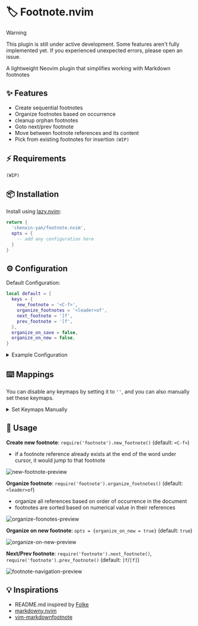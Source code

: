 # 🏷️ Footnote.nvim

> [!WARNING]
> This plugin is still under active development. Some features aren't fully implemented yet. If you experienced unexpected errors, please open an issue.

A lightweight Neovim plugin that simplifies working with Markdown footnotes

## ✨ Features

- Create sequential footnotes
- Organize footnotes based on occurrence
- cleanup orphan footnotes
- Goto next/prev footnote
- Move between footnote references and its content
- Pick from existing footnotes for insertion `(WIP)`

## ⚡️ Requirements

`(WIP)`

## 📦 Installation

Install using [lazy.nvim](https://github.com/folke/lazy.nvim):

```lua
return {
  'chenxin-yan/footnote.nvim',
  opts = {
    -- add any configuration here
  }
}
```

## ⚙️ Configuration

Default Configuration:

```lua
local default = {
  keys = {
    new_footnote = '<C-f>',
    organize_footnotes = '<leader>of',
    next_footnote = ']f',
    prev_footnote = '[f',
  },
  organize_on_save = false,
  organize_on_new = false,
}
```

<details><summary>Example Configuration</summary>

```lua
  return {
    'chenxin-yan/footnote.nvim',
    event = "VeryLazy"
    opts = {
      keys = {
        new_footnote = '<C-f>',
        organize_footnotes = '',
        next_footnote = ']f',
        prev_footnote = '[f',
      },
      organize_on_new = true,
    }
  }
```

</details>

## ⌨️ Mappings

You can disable any keymaps by setting it to `''`, and you can also manually set these keymaps.

<details><summary>Set Keymaps Manually</summary>

```lua
require('footnote').setup {
  keys = {
    new_footnote = '',
    organize_footnotes = '',
    next_footnote = '',
    prev_footnote = '',
  },
}
vim.keymap.set(
  { 'i', 'n' },
  opts.keys.new_footnote,
  "<cmd>lua require('footnote').new_footnote()<cr>",
  { buffer = 0, silent = true, desc = 'Create markdown footnote' }
)
vim.keymap.set(
  { 'n' },
  opts.keys.organize_footnotes,
  "<cmd>lua require('footnote').organize_footnotes()<cr>",
  { buffer = 0, silent = true, desc = 'Organize footnote' }
)
vim.keymap.set(
  { 'n' },
  opts.keys.next_footnote,
  "<cmd>lua require('footnote').next_footnote()<cr>",
  { buffer = 0, silent = true, desc = 'Next footnote' }
)
vim.keymap.set(
  { 'n' },
  opts.keys.prev_footnote,
  "<cmd>lua require('footnote').prev_footnote()<cr>",
  { buffer = 0, silent = true, desc = 'Previous footnote' }
)
```

</details>

## 🚀 Usage

**Create new footnote**: `require('footnote').new_footnote()` (default: `<C-f>`)

- if a footnote reference already exists at the end of the word under cursor, it would jump to that footnote

![new-footnote-preview](./new-footnote-preview.gif)

**Organize footnote**: `require('footnote').organize_footnotes()` (default: `<leader>of`)

- organize all references based on order of occurrence in the document
- footnotes are sorted based on numerical value in their references

![organize-foonotes-preview](./organize-footnotes-preview.gif)

**Organize on new footnote**: `opts = {organize_on_new = true}` (default: `true`)

![organize-on-new-preview](./organize-on-new-preview.gif)

**Next/Prev footnote**: `require('footnote').next_footnote()`, `require('footnote').prev_footnote()` (default: `]f`/`[f]`)

![footnote-navigation-preview](./footnote-navigation-preview.gif)

## 💡 Inspirations

- README.md inspired by [Folke](https://github.com/folke)
- [markdowny.nvim](https://github.com/antonk52/markdowny.nvim)
- [vim-markdownfootnote](https://github.com/vim-pandoc/vim-markdownfootnotes)
